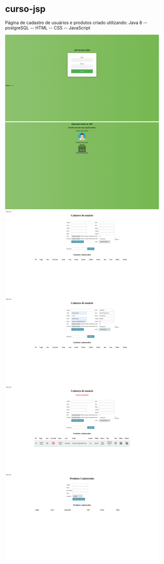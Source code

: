 # curso-jsp
Página de cadastro de usuários e produtos criado utilizando:
Java 8 -- postgreSQL -- HTML -- CSS -- JavaScript

<img src="https://github.com/Alisson7Neres/curso-jsp/blob/master/CAD/Captura%20de%20tela%20de%202020-05-10%2012-24-56.png">

<img src="https://github.com/Alisson7Neres/curso-jsp/blob/master/CAD/Captura%20de%20tela%20de%202020-05-10%2012-25-09.png">

<img src="https://github.com/Alisson7Neres/curso-jsp/blob/master/CAD/Captura%20de%20tela%20de%202020-05-10%2012-25-35.png">

<img src="https://github.com/Alisson7Neres/curso-jsp/blob/master/CAD/Captura%20de%20tela%20de%202020-05-10%2012-26-19.png">

<img src="https://github.com/Alisson7Neres/curso-jsp/blob/master/CAD/Captura%20de%20tela%20de%202020-05-10%2012-26-34.png">

<img src="https://github.com/Alisson7Neres/curso-jsp/blob/master/CAD/Captura%20de%20tela%20de%202020-05-10%2012-27-04.png">

